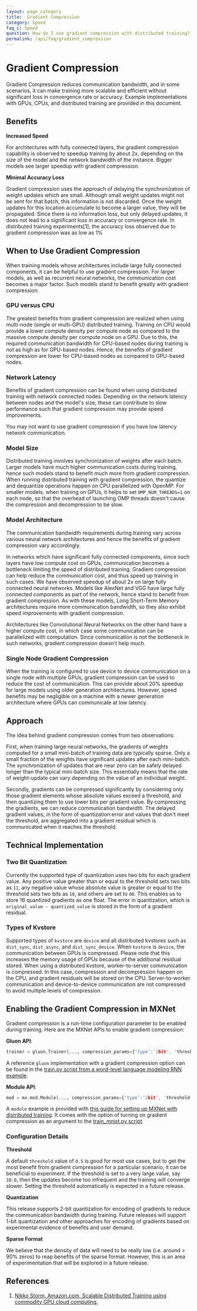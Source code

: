 ```yaml
---
layout: page_category
title:  Gradient Compression
category: Speed
faq_c: Speed
question: How do I use gradient compression with distributed training?
permalink: /api/faq/gradient_compression
---
```

<!--- Licensed to the Apache Software Foundation (ASF) under one -->
<!--- or more contributor license agreements.  See the NOTICE file -->
<!--- distributed with this work for additional information -->
<!--- regarding copyright ownership.  The ASF licenses this file -->
<!--- to you under the Apache License, Version 2.0 (the -->
<!--- "License"); you may not use this file except in compliance -->
<!--- with the License.  You may obtain a copy of the License at -->

<!---   http://www.apache.org/licenses/LICENSE-2.0 -->

<!--- Unless required by applicable law or agreed to in writing, -->
<!--- software distributed under the License is distributed on an -->
<!--- "AS IS" BASIS, WITHOUT WARRANTIES OR CONDITIONS OF ANY -->
<!--- KIND, either express or implied.  See the License for the -->
<!--- specific language governing permissions and limitations -->
<!--- under the License. -->

# Gradient Compression

Gradient Compression reduces communication bandwidth, and in some scenarios, it can make training more scalable and efficient without significant loss in convergence rate or accuracy. Example implementations with GPUs, CPUs, and distributed training are provided in this document.


## Benefits

**Increased Speed**

For architectures with fully connected layers, the gradient compression capability is observed to speedup training by about 2x, depending on the size of the model and the network bandwidth of the instance. Bigger models see larger speedup with gradient compression.

**Minimal Accuracy Loss**

Gradient compression uses the approach of delaying the synchronization of weight updates which are small. Although small weight updates might not be sent for that batch, this information is not discarded. Once the weight updates for this location accumulate to become a larger value, they will be propagated. Since there is no information loss, but only delayed updates, it does not lead to a significant loss in accuracy or convergence rate. In distributed training experiments[1], the accuracy loss observed due to gradient compression was as low as 1%


## When to Use Gradient Compression

When training models whose architectures include large fully connected components, it can be helpful to use gradient compression. For larger models, as well as recurrent neural networks, the communication cost becomes a major factor. Such models stand to benefit greatly with gradient compression.


### GPU versus CPU

The greatest benefits from gradient compression are realized when using multi-node (single or multi-GPU) distributed training. Training on CPU would provide a lower compute density per compute node as compared to the massive compute density per compute node on a GPU. Due to this, the required communication bandwidth for CPU-based nodes during training is not as high as for GPU-based nodes. Hence, the benefits of gradient compression are lower for CPU-based nodes as compared to GPU-based nodes.


### Network Latency

Benefits of gradient compression can be found when using distributed training with network connected nodes. Depending on the network latency between nodes and the model's size, these can contribute to slow performance such that gradient compression may provide speed improvements.

You may not want to use gradient compression if you have low latency network communication.


### Model Size

Distributed training involves synchronization of weights after each batch. Larger models have much higher communication costs during training, hence such models stand to benefit much more from gradient compression.
When running distributed training with gradient compression, the quantize and dequantize operations happen on CPU parallelized with OpenMP. For smaller models, when training on GPUs, it helps to set `OMP_NUM_THREADS=1` on each node, so that the overhead of launching OMP threads doesn't cause the compression and decompression to be slow.

### Model Architecture

The communication bandwidth requirements during training vary across various neural network architectures and hence the benefits of gradient compression vary accordingly.

In networks which have significant fully connected components, since such layers have low compute cost on GPUs, communication becomes a bottleneck limiting the speed of distributed training. Gradient compression can help reduce the communication cost, and thus speed up training in such cases. We have observed speedup of about 2x on large fully connected neural networks. Models like AlexNet and VGG have large fully connected components as part of the network, hence stand to benefit from gradient compression. As with these models, Long Short-Term Memory architectures require more communication bandwidth, so they also exhibit speed improvements with gradient compression.

Architectures like Convolutional Neural Networks on the other hand have a higher compute cost, in which case some communication can be parallelized with computation. Since communication is not the bottleneck in such networks, gradient compression doesn't help much.


### Single Node Gradient Compression

When the training is configured to use device to device communication on a single node with multiple GPUs, gradient compression can be used to reduce the cost of communication. This can provide about 20% speedup for large models using older generation architectures. However, speed benefits may be negligible on a machine with a newer generation architecture where GPUs can communicate at low latency.


## Approach

The idea behind gradient compression comes from two observations:

First, when training large neural networks, the gradients of weights computed for a small mini-batch of training data are typically sparse. Only a small fraction of the weights have significant updates after each mini-batch. The synchronization of updates that are near zero can be safely delayed longer than the typical mini-batch size. This essentially means that the rate of weight-update can vary depending on the value of an individual weight.

Secondly, gradients can be compressed significantly by considering only those gradient elements whose absolute values exceed a threshold, and then quantizing them to use lower bits per gradient value. By compressing the gradients, we can reduce communication bandwidth. The delayed gradient values, in the form of quantization error and values that don't meet the threshold, are aggregated into a gradient residual which is communicated when it reaches the threshold.

## Technical Implementation

### Two Bit Quantization

Currently the supported type of quantization uses two bits for each gradient value. Any positive value greater than or equal to the threshold sets two bits as `11`, any negative value whose absolute value is greater or equal to the threshold sets two bits as `10`, and others are set to `00`. This enables us to store 16 quantized gradients as one float. The error in quantization, which is `original_value - quantized_value` is stored in the form of a gradient residual.

### Types of Kvstore

Supported types of `kvstore` are `device` and all distributed kvstores such as `dist_sync`, `dist_async`, and `dist_sync_device`. When `kvstore` is `device`, the communication between GPUs is compressed. Please note that this increases the memory usage of GPUs because of the additional residual stored. When using a distributed kvstore, worker-to-server communication is compressed. In this case, compression and decompression happen on the CPU, and gradient residuals will be stored on the CPU. Server-to-worker communication and device-to-device communication are not compressed to avoid multiple levels of compression.

## Enabling the Gradient Compression in MXNet

Gradient compression is a run-time configuration parameter to be enabled during training. Here are the MXNet APIs to enable gradient compression:

**Gluon API**:

```python
trainer = gluon.Trainer(..., compression_params={'type’:'2bit', 'threshold':0.5})
```
A reference `gluon` implementation with a gradient compression option can be found in the [train.py script from a word-level language modeling RNN example](https://github.com/apache/incubator-mxnet/blob/master/example/gluon/word_language_model/train.py).

**Module API**:

```python
mod = mx.mod.Module(..., compression_params={'type’:'2bit', 'threshold':0.5})
```

A `module` example is provided with [this guide for setting up MXNet with distributed training](/api/faq/distributed_training). It comes with the option of turning on gradient compression as an argument to the [train_mnist.py script](https://github.com/apache/incubator-mxnet/blob/master/example/image-classification/train_mnist.py).

### Configuration Details

**Threshold**

A default `threshold` value of `0.5` is good for most use cases, but to get the most benefit from gradient compression for a particular scenario, it can be beneficial to experiment. If the threshold is set to a very large value, say `10.0`, then the updates become too infrequent and the training will converge slower. Setting the threshold automatically is expected in a future release.

**Quantization**

This release supports 2-bit quantization for encoding of gradients to reduce the communication bandwidth during training. Future releases will support 1-bit quantization and other approaches for encoding of gradients based on experimental evidence of benefits and user demand.

**Sparse Format**

We believe that the density of data will need to be really low (i.e. around > 90% zeros) to reap benefits of the sparse format. However, this is an area of experimentation that will be explored in a future release.


## References

1. [Nikko Storm, Amazon.com, Scalable Distributed Training using commodity GPU cloud computing.](https://s3-us-west-2.amazonaws.com/amazon.jobs-public-documents/strom_interspeech2015.pdf)
